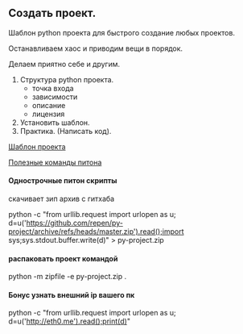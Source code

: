 ## Создать проект.


Шаблон python проекта для быстрого создание любых проектов.

Останавливаем хаос и приводим вещи в порядок.

Делаем приятно себе и другим.

1. Структура python проекта.
	- точка входа
	- зависимости
	- описание
	- лицензия
2. Установить шаблон.
3. Практика. (Написать код).


[Шаблон проекта](https://github.com/repen/py-project)

[Полезные команды питона](https://pythonist.ru/instrumenty-komandnoj-stroki-iz-standartnoj-biblioteki-python-3/)


#### Однострочные питон скрипты

скачивает зип архив с гитхаба

python -c "from urllib.request import urlopen as u; d=u('https://github.com/repen/py-project/archive/refs/heads/master.zip').read();import sys;sys.stdout.buffer.write(d)" > py-project.zip

#### распаковать проект командой

python -m zipfile -e py-project.zip .


#### Бонус узнать внешний ip вашего пк

python -c "from urllib.request import urlopen as u; d=u('http://eth0.me').read();print(d)"